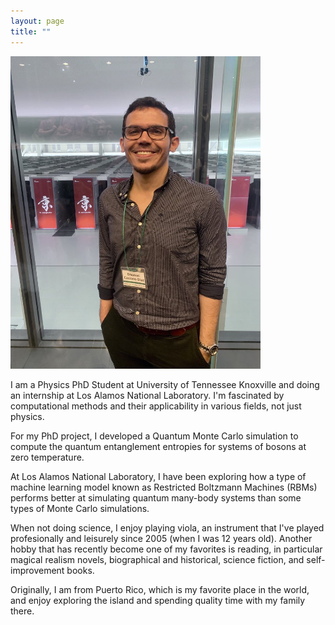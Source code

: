 ```yaml
---
layout: page
title: ""
---
```


<img src="/files/rikken.jpeg" alt="At K-Computer in Kobe, Japan" style="width:400px;height:500px;" img align="top|middle">


I am a Physics PhD Student at University of Tennessee Knoxville and doing an internship at Los Alamos National Laboratory. I'm fascinated by computational methods and their applicability in various fields, not just physics. 

For my PhD project, I developed a Quantum Monte Carlo simulation to compute the quantum entanglement entropies for systems of bosons at zero temperature.

At Los Alamos National Laboratory, I have been exploring how a type of machine learning model known as Restricted Boltzmann Machines (RBMs) performs better at simulating quantum many-body systems than some types of Monte Carlo simulations.

When not doing science, I enjoy playing viola, an instrument that I've played profesionally and leisurely since 2005 (when I was 12 years old). Another hobby that has recently become one of my favorites is reading, in particular magical realism novels, biographical and historical, science fiction, and self-improvement books.

Originally, I am from Puerto Rico, which is my favorite place in the world, and enjoy exploring the island and spending quality time with my family there.
